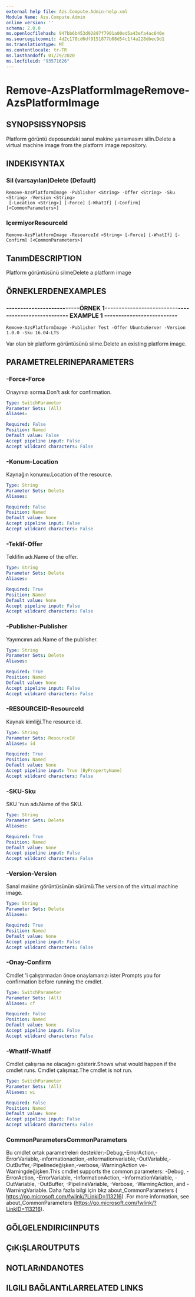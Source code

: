 ```yaml
---
external help file: Azs.Compute.Admin-help.xml
Module Name: Azs.Compute.Admin
online version: ''
schema: 2.0.0
ms.openlocfilehash: 947bb6b453d92897f7901a00ed5a43efa4ac640e
ms.sourcegitcommit: 4d2c178cd6df9151877b08d54c1f4a228dbec9d1
ms.translationtype: MT
ms.contentlocale: tr-TR
ms.lasthandoff: 01/29/2020
ms.locfileid: "93571626"
---
```

# <span data-ttu-id="a5283-101">Remove-AzsPlatformImage</span><span class="sxs-lookup"><span data-stu-id="a5283-101">Remove-AzsPlatformImage</span></span>

## <span data-ttu-id="a5283-102">SYNOPSIS</span><span class="sxs-lookup"><span data-stu-id="a5283-102">SYNOPSIS</span></span>
<span data-ttu-id="a5283-103">Platform görüntü deposundaki sanal makine yansımasını silin.</span><span class="sxs-lookup"><span data-stu-id="a5283-103">Delete a virtual machine image from the platform image repository.</span></span>

## <span data-ttu-id="a5283-104">INDEKI</span><span class="sxs-lookup"><span data-stu-id="a5283-104">SYNTAX</span></span>

### <span data-ttu-id="a5283-105">Sil (varsayılan)</span><span class="sxs-lookup"><span data-stu-id="a5283-105">Delete (Default)</span></span>
```
Remove-AzsPlatformImage -Publisher <String> -Offer <String> -Sku <String> -Version <String>
 [-Location <String>] [-Force] [-WhatIf] [-Confirm] [<CommonParameters>]
```

### <span data-ttu-id="a5283-106">Içermiyor</span><span class="sxs-lookup"><span data-stu-id="a5283-106">ResourceId</span></span>
```
Remove-AzsPlatformImage -ResourceId <String> [-Force] [-WhatIf] [-Confirm] [<CommonParameters>]
```

## <span data-ttu-id="a5283-107">Tanım</span><span class="sxs-lookup"><span data-stu-id="a5283-107">DESCRIPTION</span></span>
<span data-ttu-id="a5283-108">Platform görüntüsünü silme</span><span class="sxs-lookup"><span data-stu-id="a5283-108">Delete a platform image</span></span>

## <span data-ttu-id="a5283-109">ÖRNEKLERDEN</span><span class="sxs-lookup"><span data-stu-id="a5283-109">EXAMPLES</span></span>

### <span data-ttu-id="a5283-110">--------------------------ÖRNEK 1--------------------------</span><span class="sxs-lookup"><span data-stu-id="a5283-110">-------------------------- EXAMPLE 1 --------------------------</span></span>
```
Remove-AzsPlatformImage -Publisher Test -Offer UbuntuServer -Version 1.0.0 -Sku 16.04-LTS
```

<span data-ttu-id="a5283-111">Var olan bir platform görüntüsünü silme.</span><span class="sxs-lookup"><span data-stu-id="a5283-111">Delete an existing platform image.</span></span>

## <span data-ttu-id="a5283-112">PARAMETRELERINE</span><span class="sxs-lookup"><span data-stu-id="a5283-112">PARAMETERS</span></span>

### <span data-ttu-id="a5283-113">-Force</span><span class="sxs-lookup"><span data-stu-id="a5283-113">-Force</span></span>
<span data-ttu-id="a5283-114">Onayınızı sorma.</span><span class="sxs-lookup"><span data-stu-id="a5283-114">Don't ask for confirmation.</span></span>

```yaml
Type: SwitchParameter
Parameter Sets: (All)
Aliases: 

Required: False
Position: Named
Default value: False
Accept pipeline input: False
Accept wildcard characters: False
```

### <span data-ttu-id="a5283-115">-Konum</span><span class="sxs-lookup"><span data-stu-id="a5283-115">-Location</span></span>
<span data-ttu-id="a5283-116">Kaynağın konumu.</span><span class="sxs-lookup"><span data-stu-id="a5283-116">Location of the resource.</span></span>

```yaml
Type: String
Parameter Sets: Delete
Aliases: 

Required: False
Position: Named
Default value: None
Accept pipeline input: False
Accept wildcard characters: False
```

### <span data-ttu-id="a5283-117">-Teklif</span><span class="sxs-lookup"><span data-stu-id="a5283-117">-Offer</span></span>
<span data-ttu-id="a5283-118">Teklifin adı.</span><span class="sxs-lookup"><span data-stu-id="a5283-118">Name of the offer.</span></span>

```yaml
Type: String
Parameter Sets: Delete
Aliases: 

Required: True
Position: Named
Default value: None
Accept pipeline input: False
Accept wildcard characters: False
```

### <span data-ttu-id="a5283-119">-Publisher</span><span class="sxs-lookup"><span data-stu-id="a5283-119">-Publisher</span></span>
<span data-ttu-id="a5283-120">Yayımcının adı.</span><span class="sxs-lookup"><span data-stu-id="a5283-120">Name of the publisher.</span></span>

```yaml
Type: String
Parameter Sets: Delete
Aliases: 

Required: True
Position: Named
Default value: None
Accept pipeline input: False
Accept wildcard characters: False
```

### <span data-ttu-id="a5283-121">-RESOURCEID</span><span class="sxs-lookup"><span data-stu-id="a5283-121">-ResourceId</span></span>
<span data-ttu-id="a5283-122">Kaynak kimliği.</span><span class="sxs-lookup"><span data-stu-id="a5283-122">The resource id.</span></span>

```yaml
Type: String
Parameter Sets: ResourceId
Aliases: id

Required: True
Position: Named
Default value: None
Accept pipeline input: True (ByPropertyName)
Accept wildcard characters: False
```

### <span data-ttu-id="a5283-123">-SKU</span><span class="sxs-lookup"><span data-stu-id="a5283-123">-Sku</span></span>
<span data-ttu-id="a5283-124">SKU 'nun adı.</span><span class="sxs-lookup"><span data-stu-id="a5283-124">Name of the SKU.</span></span>

```yaml
Type: String
Parameter Sets: Delete
Aliases: 

Required: True
Position: Named
Default value: None
Accept pipeline input: False
Accept wildcard characters: False
```

### <span data-ttu-id="a5283-125">-Version</span><span class="sxs-lookup"><span data-stu-id="a5283-125">-Version</span></span>
<span data-ttu-id="a5283-126">Sanal makine görüntüsünün sürümü.</span><span class="sxs-lookup"><span data-stu-id="a5283-126">The version of the virtual machine image.</span></span>

```yaml
Type: String
Parameter Sets: Delete
Aliases: 

Required: True
Position: Named
Default value: None
Accept pipeline input: False
Accept wildcard characters: False
```

### <span data-ttu-id="a5283-127">-Onay</span><span class="sxs-lookup"><span data-stu-id="a5283-127">-Confirm</span></span>
<span data-ttu-id="a5283-128">Cmdlet 'i çalıştırmadan önce onaylamanızı ister.</span><span class="sxs-lookup"><span data-stu-id="a5283-128">Prompts you for confirmation before running the cmdlet.</span></span>

```yaml
Type: SwitchParameter
Parameter Sets: (All)
Aliases: cf

Required: False
Position: Named
Default value: None
Accept pipeline input: False
Accept wildcard characters: False
```

### <span data-ttu-id="a5283-129">-WhatIf</span><span class="sxs-lookup"><span data-stu-id="a5283-129">-WhatIf</span></span>
<span data-ttu-id="a5283-130">Cmdlet çalışırsa ne olacağını gösterir.</span><span class="sxs-lookup"><span data-stu-id="a5283-130">Shows what would happen if the cmdlet runs.</span></span>
<span data-ttu-id="a5283-131">Cmdlet çalışmaz.</span><span class="sxs-lookup"><span data-stu-id="a5283-131">The cmdlet is not run.</span></span>

```yaml
Type: SwitchParameter
Parameter Sets: (All)
Aliases: wi

Required: False
Position: Named
Default value: None
Accept pipeline input: False
Accept wildcard characters: False
```

### <span data-ttu-id="a5283-132">CommonParameters</span><span class="sxs-lookup"><span data-stu-id="a5283-132">CommonParameters</span></span>
<span data-ttu-id="a5283-133">Bu cmdlet ortak parametreleri destekler:-Debug,-ErrorAction,-ErrorVariable,-ınformationaction,-ınformationvariable,-OutVariable,-OutBuffer,-Pipelinedeğişken,-verbose,-WarningAction ve-Warningdeğişken.</span><span class="sxs-lookup"><span data-stu-id="a5283-133">This cmdlet supports the common parameters: -Debug, -ErrorAction, -ErrorVariable, -InformationAction, -InformationVariable, -OutVariable, -OutBuffer, -PipelineVariable, -Verbose, -WarningAction, and -WarningVariable.</span></span> <span data-ttu-id="a5283-134">Daha fazla bilgi için bkz about_CommonParameters ( https://go.microsoft.com/fwlink/?LinkID=113216) .</span><span class="sxs-lookup"><span data-stu-id="a5283-134">For more information, see about_CommonParameters (https://go.microsoft.com/fwlink/?LinkID=113216).</span></span>

## <span data-ttu-id="a5283-135">GÖLGELENDIRICI</span><span class="sxs-lookup"><span data-stu-id="a5283-135">INPUTS</span></span>

## <span data-ttu-id="a5283-136">ÇıKıŞLAR</span><span class="sxs-lookup"><span data-stu-id="a5283-136">OUTPUTS</span></span>

## <span data-ttu-id="a5283-137">NOTLARıNDA</span><span class="sxs-lookup"><span data-stu-id="a5283-137">NOTES</span></span>

## <span data-ttu-id="a5283-138">ILGILI BAĞLANTıLAR</span><span class="sxs-lookup"><span data-stu-id="a5283-138">RELATED LINKS</span></span>


